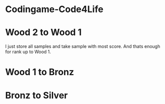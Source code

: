 # Codingame-Code4Life

# Wood 2 to Wood 1
I just store all samples and take sample with most score. And thats enough for rank up to Wood 1.

# Wood 1 to Bronz

# Bronz to Silver
